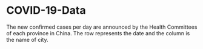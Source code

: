 # COVID-19-Data
The new confirmed cases per day  are announced  by the Health Committees of each  province in China. The row represents the date and the column is the name of city.
